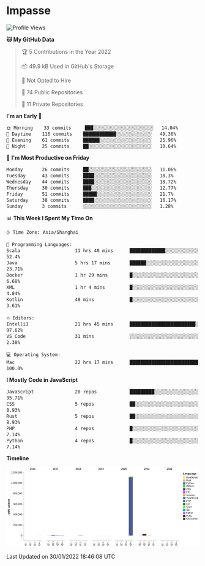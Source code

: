 # Impasse

<!--START_SECTION:waka-->
![Profile Views](http://img.shields.io/badge/Profile%20Views-15-blue)

**🐱 My GitHub Data** 

> 🏆 5 Contributions in the Year 2022
 > 
> 📦 49.9 kB Used in GitHub's Storage 
 > 
> 🚫 Not Opted to Hire
 > 
> 📜 74 Public Repositories 
 > 
> 🔑 11 Private Repositories  
 > 
**I'm an Early 🐤** 

```text
🌞 Morning    33 commits     ███░░░░░░░░░░░░░░░░░░░░░░   14.04% 
🌆 Daytime    116 commits    ████████████░░░░░░░░░░░░░   49.36% 
🌃 Evening    61 commits     ██████░░░░░░░░░░░░░░░░░░░   25.96% 
🌙 Night      25 commits     ██░░░░░░░░░░░░░░░░░░░░░░░   10.64%

```
📅 **I'm Most Productive on Friday** 

```text
Monday       26 commits     ██░░░░░░░░░░░░░░░░░░░░░░░   11.06% 
Tuesday      43 commits     ████░░░░░░░░░░░░░░░░░░░░░   18.3% 
Wednesday    44 commits     ████░░░░░░░░░░░░░░░░░░░░░   18.72% 
Thursday     30 commits     ███░░░░░░░░░░░░░░░░░░░░░░   12.77% 
Friday       51 commits     █████░░░░░░░░░░░░░░░░░░░░   21.7% 
Saturday     38 commits     ████░░░░░░░░░░░░░░░░░░░░░   16.17% 
Sunday       3 commits      ░░░░░░░░░░░░░░░░░░░░░░░░░   1.28%

```


📊 **This Week I Spent My Time On** 

```text
⌚︎ Time Zone: Asia/Shanghai

💬 Programming Languages: 
Scala                    11 hrs 40 mins      █████████████░░░░░░░░░░░░   52.4% 
Java                     5 hrs 17 mins       ██████░░░░░░░░░░░░░░░░░░░   23.71% 
Docker                   1 hr 29 mins        █░░░░░░░░░░░░░░░░░░░░░░░░   6.68% 
XML                      1 hr 4 mins         █░░░░░░░░░░░░░░░░░░░░░░░░   4.84% 
Kotlin                   48 mins             █░░░░░░░░░░░░░░░░░░░░░░░░   3.61%

🔥 Editors: 
IntelliJ                 21 hrs 45 mins      ████████████████████████░   97.62% 
VS Code                  31 mins             ░░░░░░░░░░░░░░░░░░░░░░░░░   2.38%

💻 Operating System: 
Mac                      22 hrs 17 mins      █████████████████████████   100.0%

```

**I Mostly Code in JavaScript** 

```text
JavaScript               20 repos            █████████░░░░░░░░░░░░░░░░   35.71% 
CSS                      5 repos             ██░░░░░░░░░░░░░░░░░░░░░░░   8.93% 
Rust                     5 repos             ██░░░░░░░░░░░░░░░░░░░░░░░   8.93% 
PHP                      4 repos             █░░░░░░░░░░░░░░░░░░░░░░░░   7.14% 
Python                   4 repos             █░░░░░░░░░░░░░░░░░░░░░░░░   7.14%

```


**Timeline**

![Chart not found](https://raw.githubusercontent.com/impasse/impasse/master/charts/bar_graph.png) 


 Last Updated on 30/01/2022 18:46:08 UTC
<!--END_SECTION:waka-->
